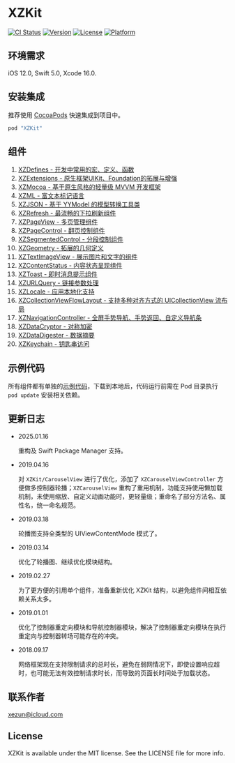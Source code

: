 # XZKit

[![CI Status](https://img.shields.io/badge/Build-pass-brightgreen.svg)](https://cocoapods.org/pods/XZKit)
[![Version](https://img.shields.io/cocoapods/v/XZKit.svg?style=flat)](https://cocoapods.org/pods/XZKit)
[![License](https://img.shields.io/cocoapods/l/XZKit.svg?style=flat)](https://cocoapods.org/pods/XZKit)
[![Platform](https://img.shields.io/cocoapods/p/XZKit.svg?style=flat)](https://cocoapods.org/pods/XZKit)

## 环境需求

iOS 12.0, Swift 5.0, Xcode 16.0.

## 安装集成

推荐使用 [CocoaPods](http://cocoapods.org) 快速集成到项目中。

```ruby
pod "XZKit"
```

## 组件

1. [XZDefines - 开发中常用的宏、定义、函数](./Docs/XZDefines) 
1. [XZExtensions - 原生框架UIKit、Foundation的拓展与增强](./Docs/XZExtensions) 
1. [XZMocoa - 基于原生风格的轻量级 MVVM 开发框架](./Docs/XZMocoa) 
1. [XZML - 富文本标记语言](./Docs/XZML) 
1. [XZJSON - 基于 YYModel 的模型转换工具类](./Docs/XZJSON) 
1. [XZRefresh - 最流畅的下拉刷新组件](./Docs/XZRefresh)
1. [XZPageView - 多页管理组件](./Docs/XZPageView)
1. [XZPageControl - 翻页控制组件](./Docs/XZPageControl)
1. [XZSegmentedControl - 分段控制组件](./Docs/XZSegmentedControl)
1. [XZGeometry - 拓展的几何定义](./Docs/XZGeometry)
1. [XZTextImageView - 展示图片和文字的组件](./Docs/XZTextImageView)
1. [XZContentStatus - 内容状态呈现组件](./Docs/XZContentStatus)
1. [XZToast - 即时消息提示组件](./Docs/XZToast)
1. [XZURLQuery - 链接参数处理](./Docs/XZURLQuery)
1. [XZLocale - 应用本地化支持](./Docs/XZLocale)
1. [XZCollectionViewFlowLayout - 支持多种对齐方式的 UICollectionView 流布局](./Docs/XZCollectionViewFlowLayout)
1. [XZNavigationController - 全屏手势导航、手势返回、自定义导航条](./Docs/XZNavigationController)
1. [XZDataCryptor - 对称加密](./Docs/XZDataCryptor)
1. [XZDataDigester - 数据摘要](./Docs/XZDataDigester)
1. [XZKeychain - 钥匙串访问](./Docs/XZKeychain)

## 示例代码

所有组件都有单独的[示例代码](./Example)，下载到本地后，代码运行前需在 Pod 目录执行 `pod update` 安装相关依赖。

## 更新日志

- 2025.01.16

  重构及 Swift Package Manager 支持。

- 2019.04.16

  对  `XZKit/CarouselView` 进行了优化，添加了 `XZCarouselViewController` 方便做多控制器轮播；`XZCarouselView` 重构了重用机制，功能支持使用懒加载机制，未使用缩放、自定义动画功能时，更轻量级；重命名了部分方法名、属性名，统一命名规范。

- 2019.03.18

  轮播图支持全类型的 UIViewContentMode 模式了。

- 2019.03.14

  优化了轮播图、继续优化模块结构。

- 2019.02.27

  为了更方便的引用单个组件，准备重新优化 XZKit 结构，以避免组件间相互依赖关系太多。

- 2019.01.01

  优化了控制器重定向模块和导航控制器模块，解决了控制器重定向模块在执行重定向与控制器转场可能存在的冲突。

- 2018.09.17

  网络框架现在支持限制请求的总时长，避免在弱网情况下，即使设置响应超时，也可能无法有效控制请求时长，而导致的页面长时间处于加载状态。


## 联系作者

[xezun@icloud.com](mailto://xezun@icloud.com)

## License

XZKit is available under the MIT license. See the LICENSE file for more info.
